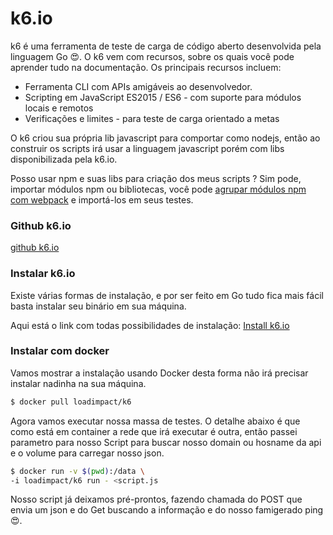 # k6.io

k6 é uma ferramenta de teste de carga de código aberto desenvolvida pela linguagem Go 😍. O k6 vem com recursos, sobre os quais você pode aprender tudo na documentação. Os principais recursos incluem:

- Ferramenta CLI com APIs amigáveis ​​ao desenvolvedor.
- Scripting em JavaScript ES2015 / ES6 - com suporte para módulos locais e remotos
- Verificações e limites - para teste de carga orientado a metas

O k6 criou sua própria lib javascript para comportar como nodejs, então ao construir os scripts irá usar a linguagem javascript porém com libs disponibilizada pela k6.io.

Posso usar npm e suas libs para criação dos meus scripts ?
Sim pode, importar módulos npm ou bibliotecas, você pode [agrupar módulos npm com webpack](https://k6.io/docs/using-k6/modules/#bundling-node-modules) e importá-los em seus testes.

### Github k6.io
[github k6.io](https://github.com/k6io/k6)

### Instalar k6.io

Existe várias formas de instalação, e por ser feito em Go tudo fica mais fácil basta instalar seu binário em sua máquina.

Aqui está o link com todas possibilidades de instalação:
[Install k6.io](https://k6.io/docs/getting-started/installation/)

### Instalar com docker

Vamos mostrar a instalação usando Docker desta forma não irá precisar instalar nadinha na sua máquina.

```bash
$ docker pull loadimpact/k6
```

Agora vamos executar nossa massa de testes. O detalhe abaixo é que como está em container a rede que irá executar é outra, então passei parametro para nosso Script para buscar nosso domain ou hosname da api e o volume para carregar nosso json.
```bash
$ docker run -v $(pwd):/data \
-i loadimpact/k6 run - <script.js
```
Nosso script já deixamos pré-prontos, fazendo chamada do POST que envia um json e do Get buscando a informação e do nosso famigerado ping 😍.
